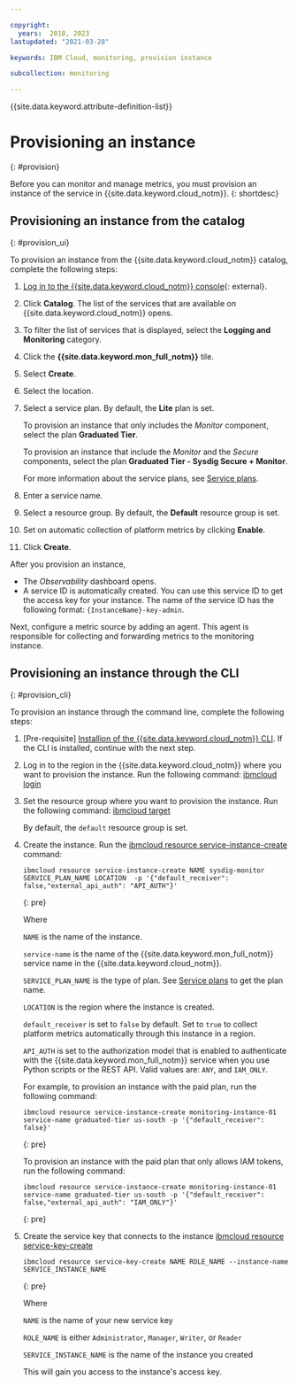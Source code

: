 ```yaml
---

copyright:
  years:  2018, 2023
lastupdated: "2021-03-28"

keywords: IBM Cloud, monitoring, provision instance

subcollection: monitoring

---
```


{{site.data.keyword.attribute-definition-list}}

# Provisioning an instance
{: #provision}

Before you can monitor and manage metrics, you must provision an instance of the service in {{site.data.keyword.cloud_notm}}.
{: shortdesc}


## Provisioning an instance from the catalog
{: #provision_ui}

To provision an instance from the {{site.data.keyword.cloud_notm}} catalog, complete the following steps:

1. [Log in to the {{site.data.keyword.cloud_notm}} console](https://cloud.ibm.com/login){: external}.

2. Click **Catalog**. The list of the services that are available on {{site.data.keyword.cloud_notm}} opens.

3. To filter the list of services that is displayed, select the **Logging and Monitoring** category.

4. Click the **{{site.data.keyword.mon_full_notm}}** tile.

5. Select **Create**.

6. Select the location.

7. Select a service plan. By default, the **Lite** plan is set.

    To provision an instance that only includes the *Monitor* component, select the plan **Graduated Tier**.

    To provision an instance that include the *Monitor* and the *Secure* components, select the plan **Graduated Tier - Sysdig Secure + Monitor**.

    For more information about the service plans, see [Service plans](/docs/monitoring?topic=monitoring-pricing_plans#pricing_plans).

8. Enter a service name.

9. Select a resource group. By default, the **Default** resource group is set.

10. Set on automatic collection of platform metrics by clicking **Enable**.

11. Click **Create**.

After you provision an instance,

* The *Observability* dashboard opens.
* A service ID is automatically created. You can use this service ID to get the access key for your instance. The name of the service ID has the following format: `{InstanceName}-key-admin`.

Next, configure a metric source by adding an agent. This agent is responsible for collecting and forwarding metrics to the monitoring instance.



## Provisioning an instance through the CLI
{: #provision_cli}

To provision an instance through the command line, complete the following steps:

1. [Pre-requisite] [Installion of the {{site.data.keyword.cloud_notm}} CLI](/docs/cli?topic=cli-install-ibmcloud-cli). If the CLI is installed, continue with the next step.

2. Log in to the region in the {{site.data.keyword.cloud_notm}} where you want to provision the instance. Run the following command: [ibmcloud login](/docs/cli?topic=cli-ibmcloud_cli#ibmcloud_login)

3. Set the resource group where you want to provision the instance. Run the following command: [ibmcloud target](/docs/cli?topic=cli-ibmcloud_cli#ibmcloud_target)

    By default, the `default` resource group is set.

4. Create the instance. Run the [ibmcloud resource service-instance-create](/docs/cli?topic=cli-ibmcloud_commands_resource#ibmcloud_resource_service_instance_create) command:

    ```text
    ibmcloud resource service-instance-create NAME sysdig-monitor SERVICE_PLAN_NAME LOCATION  -p '{"default_receiver": false,"external_api_auth": "API_AUTH"}'
    ```
    {: pre}

    Where

    `NAME` is the name of the instance.

    `service-name` is the name of the {{site.data.keyword.mon_full_notm}} service name in the {{site.data.keyword.cloud_notm}}.

    `SERVICE_PLAN_NAME` is the type of plan. See [Service plans](/docs/monitoring?topic=monitoring-pricing_plans) to get the plan name.

    `LOCATION` is the region where the instance is created.

    `default_receiver` is set to `false` by default. Set to `true` to collect platform metrics automatically through this instance in a region.

    `API_AUTH` is set to the authorization model that is enabled to authenticate with the {{site.data.keyword.mon_full_notm}} service when you use Python scripts or the REST API. Valid values are: `ANY`, and `IAM_ONLY`.

    For example, to provision an instance with the paid plan, run the following command:

    ```text
    ibmcloud resource service-instance-create monitoring-instance-01 service-name graduated-tier us-south -p '{"default_receiver": false}'
    ```
    {: pre}

    To provision an instance with the paid plan that only allows IAM tokens, run the following command:

    ```text
    ibmcloud resource service-instance-create monitoring-instance-01 service-name graduated-tier us-south -p '{"default_receiver": false,"external_api_auth": "IAM_ONLY"}'
    ```
    {: pre}

5. Create the service key that connects to the instance [ibmcloud resource service-key-create](/docs/cli?topic=cli-ibmcloud_commands_resource#ibmcloud_resource_service_key_create)

    ```text
    ibmcloud resource service-key-create NAME ROLE_NAME --instance-name SERVICE_INSTANCE_NAME
    ```
    {: pre}

    Where

    `NAME` is the name of your new service key

    `ROLE_NAME` is either `Administrator`, `Manager`, `Writer`, or `Reader`

    `SERVICE_INSTANCE_NAME` is the name of the instance you created

    This will gain you access to the instance's access key.
